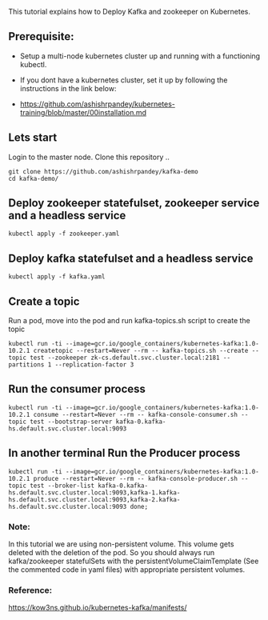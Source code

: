 This tutorial explains how to Deploy Kafka and zookeeper on Kubernetes. 

## Prerequisite: 
- Setup a multi-node kubernetes cluster up and running with a functioning kubectl.
- If you dont have a kubernetes cluster, set it up by following the instructions in the link below: 

- https://github.com/ashishrpandey/kubernetes-training/blob/master/00installation.md

## Lets start
Login to the master node.
Clone this repository ..

	git clone https://github.com/ashishrpandey/kafka-demo
	cd kafka-demo/
	

## Deploy zookeeper statefulset, zookeeper service and a headless service

	kubectl apply -f zookeeper.yaml 


## Deploy kafka statefulset and a headless service

	kubectl apply -f kafka.yaml 

## Create a topic
Run a pod, move into the pod and run kafka-topics.sh script to create the topic

	kubectl run -ti --image=gcr.io/google_containers/kubernetes-kafka:1.0-10.2.1 createtopic --restart=Never --rm -- kafka-topics.sh --create --topic test --zookeeper zk-cs.default.svc.cluster.local:2181 --partitions 1 --replication-factor 3

## Run the consumer process

	kubectl run -ti --image=gcr.io/google_containers/kubernetes-kafka:1.0-10.2.1 consume --restart=Never --rm -- kafka-console-consumer.sh --topic test --bootstrap-server kafka-0.kafka-hs.default.svc.cluster.local:9093

## In another terminal Run the Producer process 

	kubectl run -ti --image=gcr.io/google_containers/kubernetes-kafka:1.0-10.2.1 produce --restart=Never --rm -- kafka-console-producer.sh --topic test --broker-list kafka-0.kafka-hs.default.svc.cluster.local:9093,kafka-1.kafka-hs.default.svc.cluster.local:9093,kafka-2.kafka-hs.default.svc.cluster.local:9093 done;

### Note:
In this tutorial we are using non-persistent volume. This volume gets deleted with the deletion of the pod. So you should always run kafka/zookeeper statefulSets with the persistentVolumeClaimTemplate (See the commented code in yaml files) with appropriate persistent volumes.

### Reference: 
https://kow3ns.github.io/kubernetes-kafka/manifests/

